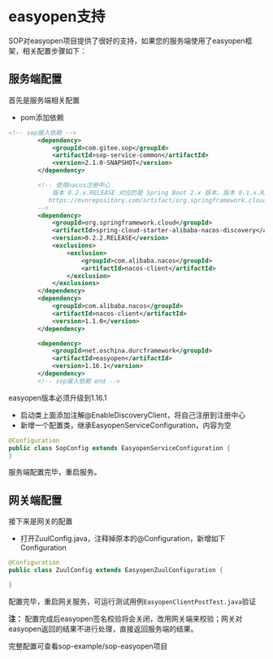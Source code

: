 # easyopen支持

SOP对easyopen项目提供了很好的支持，如果您的服务端使用了easyopen框架，相关配置步骤如下：

## 服务端配置

首先是服务端相关配置

- pom添加依赖

```xml
<!-- sop接入依赖 -->
		<dependency>
			<groupId>com.gitee.sop</groupId>
			<artifactId>sop-service-common</artifactId>
			<version>2.1.0-SNAPSHOT</version>
		</dependency>

		<!-- 使用nacos注册中心
            版本 0.2.x.RELEASE 对应的是 Spring Boot 2.x 版本，版本 0.1.x.RELEASE 对应的是 Spring Boot 1.x 版本。
           https://mvnrepository.com/artifact/org.springframework.cloud/spring-cloud-starter-alibaba-nacos-discovery
        -->
		<dependency>
			<groupId>org.springframework.cloud</groupId>
			<artifactId>spring-cloud-starter-alibaba-nacos-discovery</artifactId>
			<version>0.2.2.RELEASE</version>
			<exclusions>
				<exclusion>
					<groupId>com.alibaba.nacos</groupId>
					<artifactId>nacos-client</artifactId>
				</exclusion>
			</exclusions>
		</dependency>
		<dependency>
			<groupId>com.alibaba.nacos</groupId>
			<artifactId>nacos-client</artifactId>
			<version>1.1.0</version>
		</dependency>

		<dependency>
			<groupId>net.oschina.durcframework</groupId>
			<artifactId>easyopen</artifactId>
			<version>1.16.1</version>
		</dependency>
        <!-- sop接入依赖 end -->
```

easyopen版本必须升级到1.16.1

- 启动类上面添加注解@EnableDiscoveryClient，将自己注册到注册中心
- 新增一个配置类，继承EasyopenServiceConfiguration，内容为空

```java
@Configuration
public class SopConfig extends EasyopenServiceConfiguration {
}
```

服务端配置完毕，重启服务。

## 网关端配置

接下来是网关的配置

- 打开ZuulConfig.java，注释掉原本的@Configuration，新增如下Configuration

```java
@Configuration
public class ZuulConfig extends EasyopenZuulConfiguration {

}
```

配置完毕，重启网关服务，可运行测试用例`EasyopenClientPostTest.java`验证

**注：** 配置完成后easyopen签名校验将会关闭，改用网关端来校验；网关对easyopen返回的结果不进行处理，直接返回服务端的结果。

完整配置可查看sop-example/sop-easyopen项目
